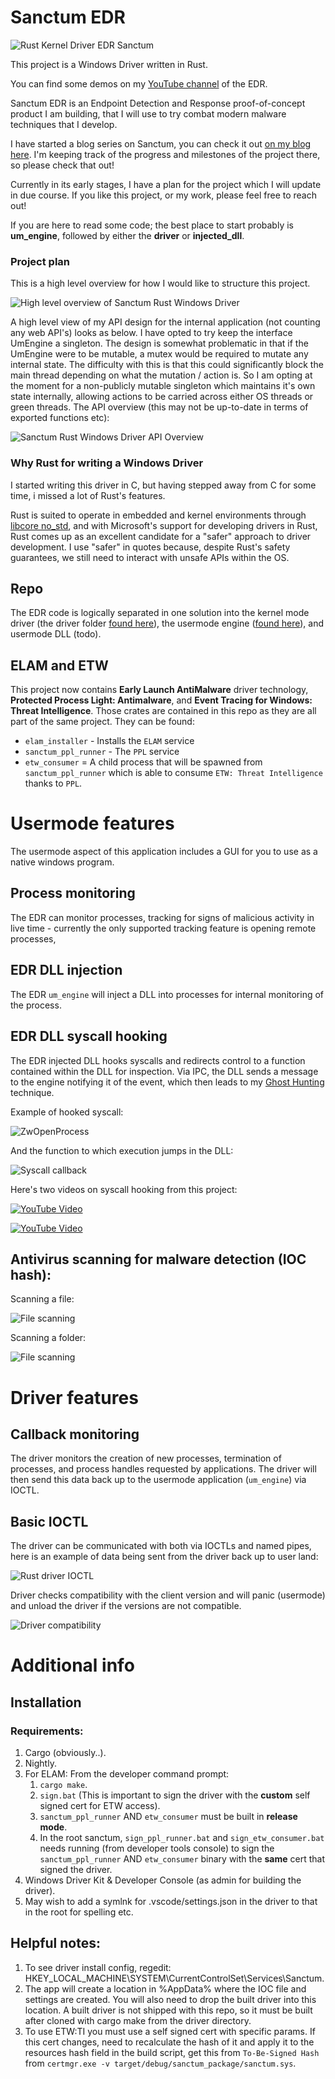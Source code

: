 # Sanctum EDR

![Rust Kernel Driver EDR Sanctum](imgs/evidence/sanctum-cover.webp)

This project is a Windows Driver written in Rust.

You can find some demos on my [YouTube channel](https://www.youtube.com/@FluxSec) of the EDR.

Sanctum EDR is an Endpoint Detection and Response proof-of-concept product I am building, that I will use to try combat modern malware techniques that I develop.

I have started a blog series on Sanctum, you can check it out [on my blog here](https://fluxsec.red/sanctum-edr-intro). I'm keeping track of the progress and milestones of the project there, so please check that out!

Currently in its early stages, I have a plan for the project which I will update in due course. If you like this project, or my work, please feel free to reach out!

If you are here to read some code; the best place to start probably is **um_engine**, followed by either the **driver** or **injected_dll**.

### Project plan

This is a high level overview for how I would like to structure this project.

![High level overview of Sanctum Rust Windows Driver](imgs/planning/sanctum_overview.jpg)

A high level view of my API design for the internal application (not counting any web API's) looks as below. I have opted to try keep the interface UmEngine a singleton. The design is somewhat problematic in that if the UmEngine were to be mutable, a mutex would be required to mutate any internal state. The difficulty with this is that this could significantly block the main thread depending on what the mutation / action is. So I am opting at the moment for a non-publicly mutable singleton which maintains it's own state internally, allowing actions to be carried across either OS threads or green threads. The API overview (this may not be up-to-date in terms of exported functions etc):

![Sanctum Rust Windows Driver API Overview](imgs/evidence/sanctum_api.jpg)

### Why Rust for writing a Windows Driver

I started writing this driver in C, but having stepped away from C for some time, i missed a lot of Rust's features.

Rust is suited to operate in embedded and kernel environments through [libcore no_std](https://doc.rust-lang.org/core/), and with Microsoft's support for developing drivers in Rust, Rust comes up as an excellent candidate for a "safer" approach to driver development. I use "safer" in quotes because, despite Rust's safety guarantees, we still need to interact with unsafe APIs within the OS.

## Repo

The EDR code is logically separated in one solution into the kernel mode driver (the driver folder [found here](https://github.com/0xflux/sanctum/tree/master/driver)), the usermode engine ([found here](https://github.com/0xflux/sanctum/tree/master/um_engine)), and usermode DLL (todo).

## ELAM and ETW

This project now contains **Early Launch AntiMalware** driver technology, **Protected Process Light: Antimalware**, and **Event Tracing for Windows: Threat Intelligence**. Those crates are contained in this repo as they are all part of the same project.
They can be found:

- `elam_installer` - Installs the `ELAM` service
- `sanctum_ppl_runner` - The `PPL` service 
- `etw_consumer` = A child process that will be spawned from `sanctum_ppl_runner` which is able to consume `ETW: Threat Intelligence` thanks to `PPL`.

# Usermode features

The usermode aspect of this application includes a GUI for you to use as a native windows program. 

## Process monitoring 

The EDR can monitor processes, tracking for signs of malicious activity in live time - currently the only supported tracking feature is 
opening remote processes,

## EDR DLL injection

The EDR `um_engine` will inject a DLL into processes for internal  monitoring of the process.

## EDR DLL syscall hooking

The EDR injected DLL hooks syscalls and redirects control to a function contained within the DLL for inspection.
Via IPC, the DLL sends a message to the engine notifying it of the event, which then leads to my [Ghost Hunting](https://fluxsec.red/edr-syscall-hooking) 
technique. 

Example of hooked syscall:

![ZwOpenProcess](imgs/evidence/zwopenproc.png)

And the function to which execution jumps in the DLL:

![Syscall callback](imgs/evidence/hooked.png)

Here's two videos on syscall hooking from this project:

[![YouTube Video](https://img.youtube.com/vi/I2krfjCsRp0/0.jpg)](https://www.youtube.com/watch?v=I2krfjCsRp0)

[![YouTube Video](https://img.youtube.com/vi/6cMPkwEsfvk/0.jpg)](https://www.youtube.com/watch?v=6cMPkwEsfvk)

## Antivirus scanning for malware detection (IOC hash):

Scanning a file:

![File scanning](imgs/evidence/av_scan_file.gif)

Scanning a folder:

![File scanning](imgs/evidence/scan_folder.gif)

# Driver features

## Callback monitoring

The driver monitors the creation of new processes, termination of processes, and process handles requested by applications. The driver will then
send this data back up to the usermode application (`um_engine`) via IOCTL.

## Basic IOCTL

The driver can be communicated with both via IOCTLs and named pipes, here is an example of data being sent from the driver back up to user land:

![Rust driver IOCTL](imgs/evidence/drv_msg.png)

Driver checks compatibility with the client version and will panic (usermode) and unload the driver if the versions are not compatible.

![Driver compatibility](imgs/evidence/ioctl_compatible.png)


# Additional info

## Installation

### Requirements:

1) Cargo (obviously..).
2) Nightly.
3) For ELAM: From the developer command prompt:
   1) `cargo make`.
   2) `sign.bat` (This is important to sign the driver with the **custom** self signed cert for ETW access).
   3) `sanctum_ppl_runner` AND `etw_consumer` must be built in **release mode**.
   4) In the root sanctum, `sign_ppl_runner.bat` and `sign_etw_consumer.bat` needs running (from developer tools console) to sign the `sanctum_ppl_runner` AND `etw_consumer` binary with the **same** cert that signed the driver.
4) Windows Driver Kit & Developer Console (as admin for building the driver).
5) May wish to add a symlnk for .vscode/settings.json in the driver to that in the root for spelling etc.

## Helpful notes:

1) To see driver install config, regedit: HKEY_LOCAL_MACHINE\SYSTEM\CurrentControlSet\Services\Sanctum.
2) The app will create a location in %AppData% where the IOC file and settings are created. You will also need to drop the built driver into this location. A built driver is not shipped with this repo, so it must be built after cloned with cargo make from the driver directory.
3) To use ETW:TI you must use a self signed cert with specific params. If this cert changes, need to recalculate the hash of it and apply it to the resources hash field in the build script, get this from `To-Be-Signed Hash` from `certmgr.exe -v target/debug/sanctum_package/sanctum.sys`.